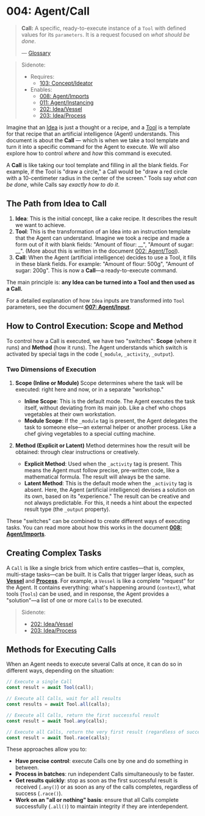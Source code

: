 # 004: Agent/Call

> **Call:** A specific, ready-to-execute instance of a `Tool` with defined values for its `parameters`. It is a request focused on *what should be done*.
> 
> — [Glossary](./000_glossary.md)

> Sidenote:
>
> - Requires:
>   - [103: Concept/Ideator](./103_concept_ideator.md)
> - Enables:
>   - [008: Agent/Imports](./008_agent_imports.md)
>   - [011: Agent/Instancing](./011_agent_instancing.md)
>   - [202: Idea/Vessel](./202_idea_vessel.md)
>   - [203: Idea/Process](./203_idea_process.md)

Imagine that an [Idea](./101_concept_idea.md) is just a thought or a recipe, and a [Tool](./002_agent_tool.md) is a template for that recipe that an artificial intelligence (Agent) understands. This document is about the **Call** — which is when we take a tool template and turn it into a specific command for the Agent to execute. We will also explore how to control *where* and *how* this command is executed.

A **Call** is like taking our tool template and filling in all the blank fields. For example, if the Tool is "draw a circle," a Call would be "draw a red circle with a 10-centimeter radius in the center of the screen." Tools say *what can be done*, while Calls say *exactly how to do it*.

## The Path from Idea to Call

1.  **Idea**: This is the initial concept, like a cake recipe. It describes the result we want to achieve.
2.  **Tool**: This is the transformation of an Idea into an instruction template that the Agent can understand. Imagine we took a recipe and made a form out of it with blank fields: "Amount of flour: __", "Amount of sugar: __". (More about this is written in the document [002: Agent/Tool](./002_agent_tool.md)).
3.  **Call**: When the Agent (artificial intelligence) decides to use a Tool, it fills in these blank fields. For example: "Amount of flour: 500g", "Amount of sugar: 200g". This is now a **Call**—a ready-to-execute command.

The main principle is: **any Idea can be turned into a Tool and then used as a Call.**

For a detailed explanation of how `Idea` inputs are transformed into `Tool` parameters, see the document **[007: Agent/Input](./007_agent_input.md)**.

## How to Control Execution: Scope and Method

To control how a Call is executed, we have two "switches": **Scope** (where it runs) and **Method** (how it runs). The Agent understands which switch is activated by special tags in the code (`_module`, `_activity`, `_output`).

### Two Dimensions of Execution

1.  **Scope (Inline or Module)**
    Scope determines where the task will be executed: right here and now, or in a separate "workshop."
    - **Inline Scope**: This is the default mode. The Agent executes the task itself, without deviating from its main job. Like a chef who chops vegetables at their own workstation.
    - **Module Scope**: If the `_module` tag is present, the Agent delegates the task to someone else—an external helper or another process. Like a chef giving vegetables to a special cutting machine.

2.  **Method (Explicit or Latent)**
    Method determines how the result will be obtained: through clear instructions or creatively.
    - **Explicit Method**: Used when the `_activity` tag is present. This means the Agent must follow precise, pre-written code, like a mathematical formula. The result will always be the same.
    - **Latent Method**: This is the default mode when the `_activity` tag is absent. Here, the Agent (artificial intelligence) devises a solution on its own, based on its "experience." The result can be creative and not always predictable. For this, it needs a hint about the expected result type (the `_output` property).

These "switches" can be combined to create different ways of executing tasks. You can read more about how this works in the document **[008: Agent/Imports](./008_agent_imports.md)**.

## Creating Complex Tasks

A `Call` is like a single brick from which entire castles—that is, complex, multi-stage tasks—can be built. It is Calls that trigger larger Ideas, such as **[Vessel](./202_idea_vessel.md)** and **[Process](./203_idea_process.md)**. For example, a `Vessel` is like a complete "request" for the Agent. It contains everything: what's happening around (`context`), what tools (`Tools`) can be used, and in response, the Agent provides a "solution"—a list of one or more `Calls` to be executed.

> Sidenote:
>
> - [202: Idea/Vessel](./202_idea_vessel.md)
> - [203: Idea/Process](./203_idea_process.md)

## Methods for Executing Calls

When an Agent needs to execute several Calls at once, it can do so in different ways, depending on the situation:

```typescript
// Execute a single Call
const result = await Tool(call);

// Execute all Calls, wait for all results
const results = await Tool.all(calls);

// Execute all Calls, return the first successful result
const result = await Tool.any(calls);

// Execute all Calls, return the very first result (regardless of success)
const result = await Tool.race(calls);
```

These approaches allow you to:

- **Have precise control**: execute Calls one by one and do something in between.
- **Process in batches**: run independent Calls simultaneously to be faster.
- **Get results quickly**: stop as soon as the first successful result is received (`.any()`) or as soon as any of the calls completes, regardless of success (`.race()`).
- **Work on an "all or nothing" basis**: ensure that all Calls complete successfully (`.all()`) to maintain integrity if they are interdependent.